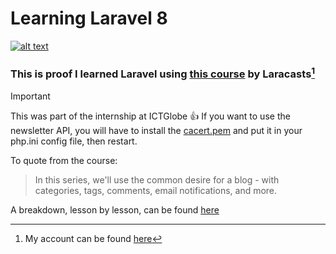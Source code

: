 # Learning Laravel 8
[![alt text](Laravel-8-From-Scratch-Wallpaper.png)](https://laracasts.com/series/laravel-8-from-scratch/)
### This is proof I learned Laravel using [this course](https://laracasts.com/series/laravel-8-from-scratch/) by Laracasts[^1]
[^1]: My account can be found [here](https://laracasts.com/@Capacious_Mind)

> [!IMPORTANT]
> This was part of the internship at ICTGlobe :+1:
> If you want to use the newsletter API, you will have to install the [cacert.pem](https://curl.se/docs/caextract.html) and put it in your php.ini config file, then restart.

To quote from the course:
> In this series, we'll use the common desire for a blog - with categories, tags, comments, email notifications, and more.

A breakdown, lesson by lesson, can be found [here](https://github.com/PiousSutherland/Learning-Laravel-from-Scratch/blob/main/Lesson%20summaries/index.md)
